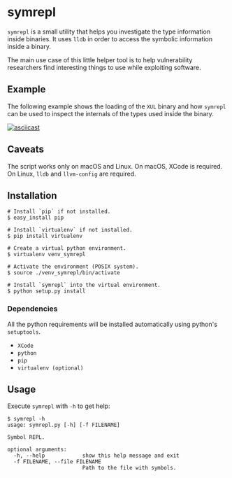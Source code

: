 # symrepl

`symrepl` is a small utility that helps you investigate the type information
inside binaries. It uses `lldb` in order to access the symbolic information
inside a binary.

The main use case of this little helper tool is to help vulnerability
researchers find interesting things to use while exploiting software.

## Example
The following example shows the loading of the `XUL` binary and how `symrepl`
can be used to inspect the internals of the types used inside the binary.

[![asciicast](https://asciinema.org/a/7GMPl01dTpP8rEmREI3lgtriC.png)](https://asciinema.org/a/7GMPl01dTpP8rEmREI3lgtriC)

## Caveats

The script works only on macOS and Linux. On macOS, XCode is required. On
Linux, `lldb` and `llvm-config` are required.

## Installation

```
# Install `pip` if not installed.
$ easy_install pip

# Install `virtualenv` if not installed.
$ pip install virtualenv

# Create a virtual python environment.
$ virtualenv venv_symrepl

# Activate the environment (POSIX system).
$ source ./venv_symrepl/bin/activate

# Install `symrepl` into the virtual environment.
$ python setup.py install
```

### Dependencies
All the python requirements will be installed automatically using python's
`setuptools`.

- `XCode`
- `python`
- `pip`
- `virtualenv (optional)`

## Usage

Execute `symrepl` with `-h` to get help:

```
$ symrepl -h
usage: symrepl.py [-h] [-f FILENAME]

Symbol REPL.

optional arguments:
  -h, --help            show this help message and exit
  -f FILENAME, --file FILENAME
                        Path to the file with symbols.
```
